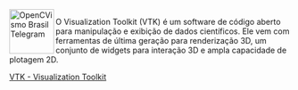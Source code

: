 

<img align="left" width="80" height="80" src="https://www.vtk.org/wp-content/uploads/2015/03/vtk_logo-main1.png" alt="OpenCVismo Brasil Telegram">


O Visualization Toolkit (VTK) é um software de código aberto para manipulação e exibição de dados científicos. Ele vem com ferramentas de última geração para renderização 3D, um conjunto de widgets para interação 3D e ampla capacidade de plotagem 2D.


[VTK - Visualization Toolkit](https://vtk.org/)